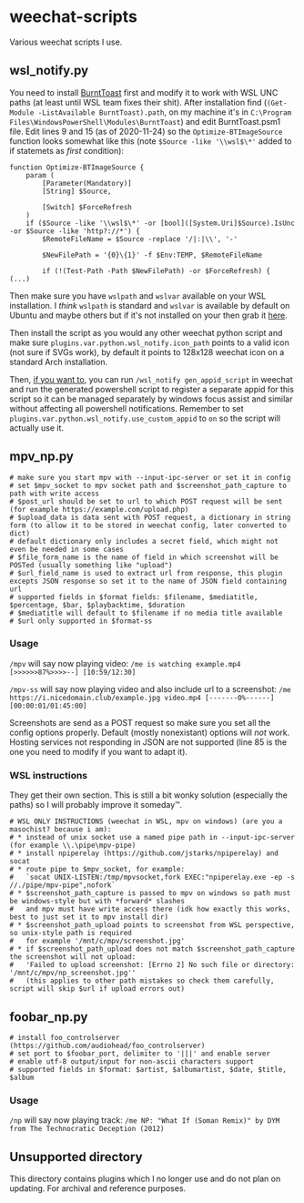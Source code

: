 # weechat-scripts
Various weechat scripts I use.

## wsl_notify.py
You need to install [BurntToast](https://github.com/Windos/BurntToast) first and modify it to work with WSL UNC paths (at least until WSL team fixes their shit). After installation find (`(Get-Module -ListAvailable BurntToast).path`, on my machine it's in `C:\Program Files\WindowsPowerShell\Modules\BurntToast`) and edit BurntToast.psm1 file. Edit lines 9 and 15 (as of 2020-11-24) so the `Optimize-BTImageSource` function looks somewhat like this (note `$Source -like '\\wsl$\*'` added to if statemets as *first* condition):
```
function Optimize-BTImageSource {
    param (
        [Parameter(Mandatory)]
        [String] $Source,

        [Switch] $ForceRefresh
    )
    if ($Source -like '\\wsl$\*' -or [bool]([System.Uri]$Source).IsUnc -or $Source -like 'http?://*') {
        $RemoteFileName = $Source -replace '/|:|\\', '-'

        $NewFilePath = '{0}\{1}' -f $Env:TEMP, $RemoteFileName

        if (!(Test-Path -Path $NewFilePath) -or $ForceRefresh) {
(...)
```
Then make sure you have `wslpath` and `wslvar` available on your WSL installation. I *think* `wslpath` is standard and `wslvar` is available by default on Ubuntu and maybe others but if it's not installed on your then grab it [here](https://github.com/wslutilities/wslu).

Then install the script as you would any other weechat python script and make sure `plugins.var.python.wsl_notify.icon_path` points to a valid icon (not sure if SVGs work), by default it points to 128x128 weechat icon on a standard Arch installation.

Then, [if you want to](https://www.youtube.com/watch?v=D58rGFasJAI), you can run `/wsl_notify gen_appid_script` in weechat and run the generated powershell script to register a separate appid for this script so it can be managed separately by windows focus assist and similar without affecting all powershell notifications. Remember to set `plugins.var.python.wsl_notify.use_custom_appid` to `on` so the script will actually use it.

## mpv_np.py
```
# make sure you start mpv with --input-ipc-server or set it in config
# set $mpv_socket to mpv socket path and $screenshot_path_capture to path with write access
# $post_url should be set to url to which POST request will be sent (for example https://example.com/upload.php)
# $upload_data is data sent with POST request, a dictionary in string form (to allow it to be stored in weechat config, later converted to dict)
# default dictionary only includes a secret field, which might not even be needed in some cases
# $file_form_name is the name of field in which screenshot will be POSTed (usually something like "upload")
# $url_field_name is used to extract url from response, this plugin excepts JSON response so set it to the name of JSON field containing url
# supported fields in $format fields: $filename, $mediatitle, $percentage, $bar, $playbacktime, $duration
# $mediatitle will default to $filename if no media title available
# $url only supported in $format-ss
```
### Usage
`/mpv` will say now playing video: `/me is watching example.mp4 [>>>>>>87%>>>>--] [10:59/12:30]`

`/mpv-ss` will say now playing video and also include url to a screenshot: `/me https://i.nicedomain.club/example.jpg video.mp4 [-------0%------] [00:00:01/01:45:00]`

Screenshots are send as a POST request so make sure you set all the config options properly. Default (mostly nonexistant) options will *not* work. Hosting services not responding in JSON are not supported (line 85 is the one you need to modify if you want to adapt it).

### WSL instructions
They get their own section. This is still a bit wonky solution (especially the paths) so I will probably improve it someday™.
```
# WSL ONLY INSTRUCTIONS (weechat in WSL, mpv on windows) (are you a masochist? because i am):
# * instead of unix socket use a named pipe path in --input-ipc-server (for example \\.\pipe\mpv-pipe)
# * install npiperelay (https://github.com/jstarks/npiperelay) and socat
# * route pipe to $mpv_socket, for example:
#   `socat UNIX-LISTEN:/tmp/mpvsocket,fork EXEC:"npiperelay.exe -ep -s //./pipe/mpv-pipe",nofork`
# * $screenshot_path_capture is passed to mpv on windows so path must be windows-style but with *forward* slashes
#   and mpv must have write access there (idk how exactly this works, best to just set it to mpv install dir)
# * $screenshot_path_upload points to screenshot from WSL perspective, so unix-style path is required
#   for example '/mnt/c/mpv/screenshot.jpg'
# * if $screenshot_path_upload does not match $screenshot_path_capture the screenshot will not upload:
#   'Failed to upload screenshot: [Errno 2] No such file or directory: '/mnt/c/mpv/np_screenshot.jpg''
#   (this applies to other path mistakes so check them carefully, script will skip $url if upload errors out)
```
## foobar_np.py
```
# install foo_controlserver (https://github.com/audiohead/foo_controlserver)
# set port to $foobar_port, delimiter to '|||' and enable server
# enable utf-8 output/input for non-ascii characters support
# supported fields in $format: $artist, $albumartist, $date, $title, $album
```
### Usage
`/np` will say now playing track: `/me NP: "What If (Soman Remix)" by DYM from The Technocratic Deception (2012)`

## Unsupported directory
This directory contains plugins which I no longer use and do not plan on updating. For archival and reference purposes.